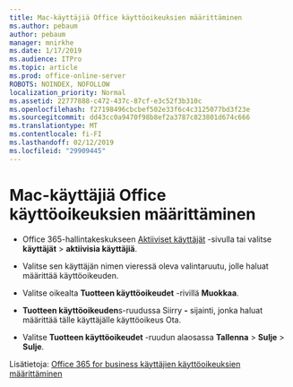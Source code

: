 ```yaml
---
title: Mac-käyttäjiä Office käyttöoikeuksien määrittäminen
ms.author: pebaum
author: pebaum
manager: mnirkhe
ms.date: 1/17/2019
ms.audience: ITPro
ms.topic: article
ms.prod: office-online-server
ROBOTS: NOINDEX, NOFOLLOW
localization_priority: Normal
ms.assetid: 22777888-c472-437c-87cf-e3c52f3b310c
ms.openlocfilehash: f27198496cbcbef502e33f6c4c3125077bd3f23e
ms.sourcegitcommit: dd43cc0a9470f98b8ef2a3787c823801d674c666
ms.translationtype: MT
ms.contentlocale: fi-FI
ms.lasthandoff: 02/12/2019
ms.locfileid: "29909445"
---
```

# <a name="how-to-assign-office-licenses-to-mac-users"></a>Mac-käyttäjiä Office käyttöoikeuksien määrittäminen

- Office 365-hallintakeskukseen [Aktiiviset käyttäjät](https://go.microsoft.com/fwlink/p/?linkid=834822) -sivulla tai valitse **käyttäjät** \> **aktiivisia käyttäjiä**.
    
- Valitse sen käyttäjän nimen vieressä oleva valintaruutu, jolle haluat määrittää käyttöoikeuden.
    
- Valitse oikealta **Tuotteen käyttöoikeudet** -rivillä **Muokkaa**.
    
- **Tuotteen käyttöoikeuden**s-ruudussa Siirry **-** sijainti, jonka haluat määrittää tälle käyttäjälle käyttöoikeus Ota. 
    
- Valitse **Tuotteen käyttöoikeudet** -ruudun alaosassa **Tallenna** \> **Sulje** \> **Sulje**.
    
Lisätietoja: [Office 365 for business käyttäjien käyttöoikeuksien määrittäminen](https://docs.microsoft.com/office365/admin/subscriptions-and-billing/assign-licenses-to-users)
  

